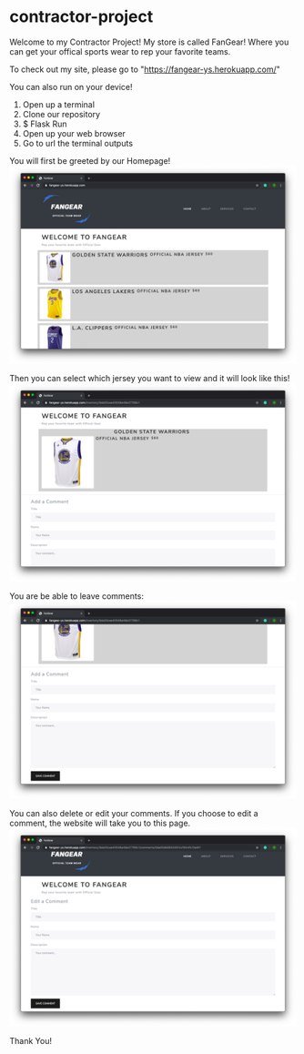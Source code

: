 # contractor-project

Welcome to my Contractor Project! 
My store is called FanGear! Where you can get your offical sports wear to rep your favorite teams. 

To check out my site, please go to "https://fangear-ys.herokuapp.com/" 
<please using google chrome when clicking on the link>

<please using google chrome when clicking on the link>

You can also run on your device! 

1. Open up a terminal 
2. Clone our repository  
3. $ Flask Run 
4. Open up your web browser 
5. Go to url the terminal outputs 


You will first be greeted by our Homepage!
![picture](photos/homepage.png)

Then you can select which jersey you want to view and it will look like this! 
![picture](photos/item.png)

You are be able to leave comments:
![picture](photos/add_comment.png)
 
You can also delete or edit your comments. If you choose to edit a comment, the website will take you to this page. 
![picture](photos/edit_comment.png)

Thank You!
